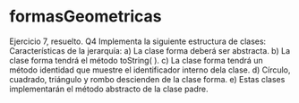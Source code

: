 # formasGeometricas
Ejercicio 7, resuelto. Q4
Implementa la siguiente estructura de clases:
Características de la jerarquía:
a) La clase forma deberá ser abstracta.
b) La clase forma tendrá el método toString( ).
c) La clase forma tendrá un método identidad que muestre el identificador interno dela clase.
d) Círculo, cuadrado, triángulo y rombo descienden de la clase forma.
e) Estas clases implementarán el método abstracto de la clase padre.

